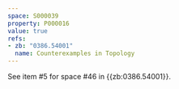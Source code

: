 ```yaml
---
space: S000039
property: P000016
value: true
refs:
- zb: "0386.54001"
  name: Counterexamples in Topology
---
```


See item #5 for space #46 in {{zb:0386.54001}}.
